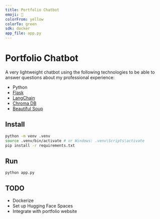 ```yaml
---
title: Portfolio Chatbot
emoji: 🤖
colorFrom: yellow
colorTo: green
sdk: docker
app_file: app.py
---
```


# Portfolio Chatbot

A very lightweight chatbot using the following technologies to be able to answer questions about my professional experience:
- Python
- [Flask](https://flask.palletsprojects.com/en/stable/)
- [LangChain](https://www.langchain.com/)
- [Chroma DB](https://www.trychroma.com/)
- [Beautiful Soup](https://pypi.org/project/beautifulsoup4/)

## Install
```sh
python -m venv .venv
source .venv/bin/activate # or Windows: .venv\Scripts\activate
pip install -r requirements.txt
```

## Run
```sh
python app.py
```

## TODO
- Dockerize
- Set up Hugging Face Spaces
- Integrate with portfolio website